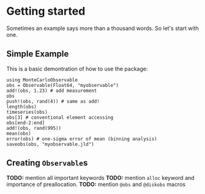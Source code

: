 # Getting started

Sometimes an example says more than a thousand words. So let's start with one.

## Simple Example

This is a basic demontration of how to use the package:

```@repl
using MonteCarloObservable
obs = Observable(Float64, "myobservable")
add!(obs, 1.23) # add measurement
obs
push!(obs, rand(4)) # same as add!
length(obs)
timeseries(obs)
obs[3] # conventional element accessing
obs[end-2:end]
add!(obs, rand(995))
mean(obs)
error(obs) # one-sigma error of mean (binning analysis)
saveobs(obs, "myobservable.jld")
```

## Creating `Observable`s



**TODO:** mention all important keywords
**TODO:** mention `alloc` keyword and importance of preallocation.
**TODO:** mention `@obs` and `@diskobs` macros